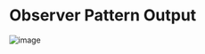 # Observer Pattern Output
![image](https://github.com/troy0323/ObserverPattern/assets/90951302/a8e5bb33-fbd4-4bd7-8663-9b86d13770d1)

